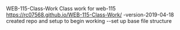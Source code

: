 
WEB-115-Class-Work
Class work for web-115
https://rc07568.github.io/WEB-115-Class-Work/
-version-2019-04-18 created repo and setup to begin working
--set up base file structure
